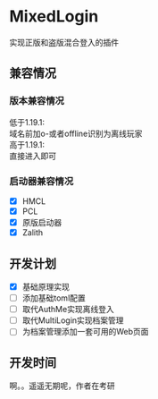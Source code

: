 # MixedLogin
实现正版和盗版混合登入的插件
## 兼容情况
### 版本兼容情况
低于1.19.1:  
域名前加o-或者offline识别为离线玩家  
高于1.19.1:  
直接进入即可
### 启动器兼容情况
- [x] HMCL  
- [x] PCL  
- [x] 原版启动器  
- [x] Zalith

## 开发计划
- [x] 基础原理实现
- [ ] 添加基础toml配置
- [ ] 取代AuthMe实现离线登入
- [ ] 取代MultiLogin实现档案管理
- [ ] 为档案管理添加一套可用的Web页面

## 开发时间
啊。。遥遥无期呢，作者在考研
 